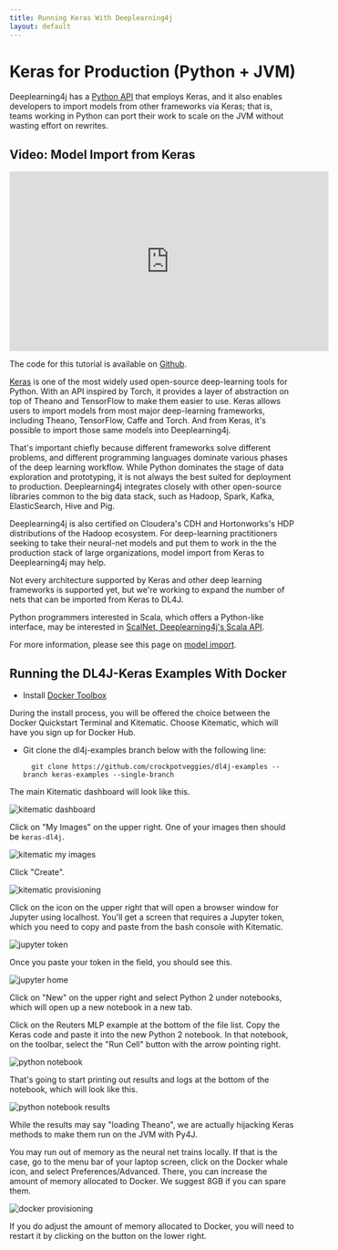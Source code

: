 ```yaml
---
title: Running Keras With Deeplearning4j 
layout: default
---
```


# Keras for Production (Python + JVM)

Deeplearning4j has a [Python API](https://github.com/crockpotveggies/dl4j-examples/tree/keras-examples/dl4j-keras-examples) that employs Keras, and it also enables developers to import models from other frameworks via Keras; that is, teams working in Python can port their work to scale on the JVM without wasting effort on rewrites. 

## Video: Model Import from Keras

<iframe width="560" height="315" src="https://www.youtube.com/embed/bI1aR1Tj2DM" frameborder="0" allowfullscreen></iframe>

The code for this tutorial is available on [Github](https://gist.github.com/tomthetrainer/f6e073444286e5d97d976bd77292a064).

[Keras](keras.io) is one of the most widely used open-source deep-learning tools for Python. With an API inspired by Torch, it provides a layer of abstraction on top of Theano and TensorFlow to make them easier to use. Keras allows users to import models from most major deep-learning frameworks, including Theano, TensorFlow, Caffe and Torch. And from Keras, it's possible to import those same models into Deeplearning4j. 

That's important chiefly because different frameworks solve different problems, and different programming languages dominate various phases of the deep learning workflow. While Python dominates the stage of data exploration and prototyping, it is not always the best suited for deployment to production. Deeplearning4j integrates closely with other open-source libraries common to the big data stack, such as Hadoop, Spark, Kafka, ElasticSearch, Hive and Pig. 

Deeplearning4j is also certified on Cloudera's CDH and Hortonworks's HDP distributions of the Hadoop ecosystem. For deep-learning practitioners seeking to take their neural-net models and put them to work in the the production stack of large organizations, model import from Keras to Deeplearning4j may help. 

Not every architecture supported by Keras and other deep learning frameworks is supported yet, but we're working to expand the number of nets that can be imported from Keras to DL4J. 

Python programmers interested in Scala, which offers a Python-like interface, may be interested in [ScalNet, Deeplearning4j's Scala API](https://github.com/deeplearning4j/scalnet). 

For more information, please see this page on [model import](https://deeplearning4j.org/model-import-keras).

## Running the DL4J-Keras Examples With Docker

* Install [Docker Toolbox](https://www.docker.com/products/docker-toolbox)

During the install process, you will be offered the choice between the Docker Quickstart Terminal and Kitematic. Choose Kitematic, which will have you sign up for Docker Hub. 

* Git clone the dl4j-examples branch below with the following line:


        git clone https://github.com/crockpotveggies/dl4j-examples --branch keras-examples --single-branch

The main Kitematic dashboard will look like this. 

![kitematic dashboard](./img/kitematic-dashboard.png)

Click on "My Images" on the upper right. One of your images then should be `keras-dl4j`.

![kitematic my images](./img/kitematic-my-images.png)

Click "Create". 

![kitematic provisioning](./img/kitematic-provisioning.jpg)

Click on the icon on the upper right that will open a browser window for Jupyter using localhost. You'll get a screen that requires a Jupyter token, which you need to copy and paste from the bash console with Kitematic.

![jupyter token](./img/jupyter-token.png)

Once you paste your token in the field, you should see this. 

![jupyter home](./img/jupyter-home.jpg)

Click on "New" on the upper right and select Python 2 under notebooks, which will open up a new notebook in a new tab. 

Click on the Reuters MLP example at the bottom of the file list. Copy the Keras code and paste it into the new Python 2 notebook. In that notebook, on the toolbar, select the "Run Cell" button with the arrow pointing right.

![python notebook](./img/python-notebook.png)

That's going to start printing out results and logs at the bottom of the notebook, which will look like this.

![python notebook results](./img/python-notebook-results.png)

While the results may say "loading Theano", we are actually hijacking Keras methods to make them run on the JVM with Py4J. 

You may run out of memory as the neural net trains locally. If that is the case, go to the menu bar of your laptop screen, click on the Docker whale icon, and select Preferences/Advanced. There, you can increase the amount of memory allocated to Docker. We suggest 8GB if you can spare them. 

![docker provisioning](./img/docker-provisioning.jpg)

If you do adjust the amount of memory allocated to Docker, you will need to restart it by clicking on the button on the lower right.

